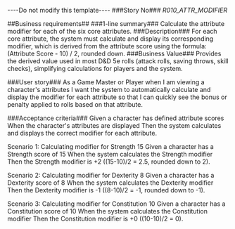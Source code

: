 ----Do not modify this template----
###Story No###
*R010_ATTR_MODIFIER*

##Business requirements##
###1-line summary###
Calculate the attribute modifier for each of the six core attributes.
###Description###
For each core attribute, the system must calculate and display its corresponding modifier, which is derived from the attribute score using the formula: (Attribute Score - 10) / 2, rounded down.
###Business Value###
Provides the derived value used in most D&D 5e rolls (attack rolls, saving throws, skill checks), simplifying calculations for players and the system.

###User story###
As a Game Master or Player
when I am viewing a character's attributes
I want the system to automatically calculate and display the modifier for each attribute
so that I can quickly see the bonus or penalty applied to rolls based on that attribute.

###Acceptance criteria###
Given a character has defined attribute scores
When the character's attributes are displayed
Then the system calculates and displays the correct modifier for each attribute.

Scenario 1: Calculating modifier for Strength 15
Given a character has a Strength score of 15
When the system calculates the Strength modifier
Then the Strength modifier is +2 ((15-10)/2 = 2.5, rounded down to 2).

Scenario 2: Calculating modifier for Dexterity 8
Given a character has a Dexterity score of 8
When the system calculates the Dexterity modifier
Then the Dexterity modifier is -1 ((8-10)/2 = -1, rounded down to -1).

Scenario 3: Calculating modifier for Constitution 10
Given a character has a Constitution score of 10
When the system calculates the Constitution modifier
Then the Constitution modifier is +0 ((10-10)/2 = 0).